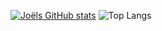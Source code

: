 [![Joëls GitHub stats](https://github-readme-stats.vercel.app/api?username=joehoel&show_icons=true&theme=dark&hide_rank=true&include_all_commits=true)](https://github.com/anuraghazra/github-readme-stats)
![Top Langs](https://github-readme-stats.vercel.app/api/top-langs/?username=joehoel&layout=compact)
